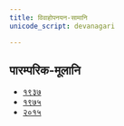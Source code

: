 ```yaml
---
title: विवाहोपनयन-सामानि 
unicode_script: devanagari  

--- 
```


## पारम्परिक-मूलानि

- [१९३७](https://archive.org/stream/sAmaveda-jaiminIya-paravastu-paramparA-docs/sAmaveda-paravastu-1937#mode/1up)
- [१९७५](https://archive.org/stream/sAmaveda-jaiminIya-paravastu-paramparA-docs/sAmaveda-paravastu-1975#mode/2up)
- [२०१५](https://archive.org/stream/sAmaveda-jaiminIya-paravastu-paramparA-docs/VIVAAHA%20UPANAYANA%20SAAMAANI#page/n3/mode/2up)

<div class="js_include" url="../../../../saMskAra/mantraH/worlds/paravastu-saama/sadasaspatim/"  newLevelForH1="2" includeTitle="true"> </div>
<div class="js_include" url="../../../../saMskAra/mantraH/indraH/paravastu-saama/gauShUktam/"  newLevelForH1="2" includeTitle="true"> </div>  
<div class="js_include" url="../../../../saMskAra/mantraH/indraH/paravastu-saama/Ashva-sUktam/"  newLevelForH1="2" includeTitle="true"> </div>  
<div class="js_include" url="../../../../saMskAra/mantraH/indraH/paravastu-saama/vAmadevyam/"  newLevelForH1="2" includeTitle="true"> </div>  
<div class="js_include" url="../../../../saMskAra/mantraH/indraH/paravastu-saama/piba-somam/"  newLevelForH1="2" includeTitle="true"> </div>  
<div class="js_include" url="../../../../saMskAra/mantraH/agniH/paravastu-saama/yadvA/"  newLevelForH1="2" includeTitle="true"> </div>  
<div class="js_include" url="../../../../saMskAra/mantraH/agniH/paravastu-saama/IDiShva/"  newLevelForH1="2" includeTitle="true"> </div>  
<div class="js_include" url="../../../../saMskAra/mantraH/somaH/paravastu-saama/pavamAna/"  newLevelForH1="2" includeTitle="true"> </div>  
<div class="js_include" url="../../../../saMskAra/mantraH/indraH/paravastu-saama/archata-prArchata/"  newLevelForH1="2" includeTitle="true"> </div>  
<div class="js_include" url="../../../../saMskAra/mantraH/agniH/paravastu-saama/agna-AyAhi/"  newLevelForH1="2" includeTitle="true"> </div>  
<div class="js_include" url="../../../../saMskAra/mantraH/indraH/paravastu-saama/mArgIyavam/"  newLevelForH1="2" includeTitle="true"> </div>  
<div class="js_include" url="../../../../saMskAra/mantraH/indraH/paravastu-saama/krosham/"  newLevelForH1="2" includeTitle="true"> </div>  
<div class="js_include" url="../../../../saMskAra/mantraH/somaH/paravastu-saama/uchchA-te/"  newLevelForH1="2" includeTitle="true"> </div>  
<div class="js_include" url="../../../../saMskAra/mantraH/indraH/paravastu-saama/tava-tyan-naryam/"  newLevelForH1="2" includeTitle="true"> </div>  
<div class="js_include" url="../../../../saMskAra/mantraH/somaH/paravastu-saama/eShasya-dhArayA/"  newLevelForH1="2" includeTitle="true"> </div>  
<div class="js_include" url="../../../../saMskAra/mantraH/misc-devas/paravastu-saama/Aruhan/"  newLevelForH1="2" includeTitle="true"> </div>  
<div class="js_include" url="../../../../saMskAra/mantraH/worlds/paravastu-saama/madhushchunidhanam/"  newLevelForH1="2" includeTitle="true"> </div>  
<div class="js_include" url="../../../../saMskAra/mantraH/somaH/paravastu-saama/sampA/"  newLevelForH1="2" includeTitle="true"> </div>  
<div class="js_include" url="../../../../saMskAra/mantraH/indraH/paravastu-saama/yad-dyAva-anjo-vairUpam/"  newLevelForH1="2" includeTitle="true"> </div>  
<div class="js_include" url="../../../../saMskAra/mantraH/indraH/paravastu-saama/indran-naro-nishvaset/"  newLevelForH1="2" includeTitle="true"> </div>  
<div class="js_include" url="../../../../saMskAra/mantraH/indraH/paravastu-saama/yajjAyathAH/"  newLevelForH1="2" includeTitle="true"> </div>  
<div class="js_include" url="../../../../saMskAra/mantraH/vAk/paravastu-saama/vAchovratam/"  newLevelForH1="2" includeTitle="true"> </div>  
<div class="js_include" url="../../../../saMskAra/mantraH/worlds/paravastu-saama/unnayAmi/"  newLevelForH1="2" includeTitle="true"> </div>  
<div class="js_include" url="../../../../saMskAra/mantraH/agniH/paravastu-saama/namas-te-agne/"  newLevelForH1="2" includeTitle="true"> </div>  
<div class="js_include" url="../../../../saMskAra/mantraH/indraH/paravastu-saama/archantyarkam/"  newLevelForH1="2" includeTitle="true"> </div>  
<div class="js_include" url="../../../../saMskAra/mantraH/indraH/paravastu-saama/vAstoShpate/"  newLevelForH1="2" includeTitle="true"> </div>  
